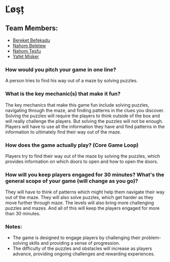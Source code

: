 # Ľøşț

## Team Members:
- [Bereket Befekadu](https://github.com/Bereket-dot)
- [Nahom Beletew](https://github.com/Nahom-cyber-coder)
- [Nahom Tesfu](https://github.com/ntd3)
- [Yafet Misker](https://github.com/Yafet1234-b)

### How would you pitch your game in one line?
A person tries to find his way out of a maze by solving puzzles.

### What is the key mechanic(s) that make it fun?
The key mechanics that make this game fun include solving puzzles, navigating through the maze, and finding patterns in the clues you discover. Solving the puzzles will require the players to think outside of the box and will really challenge the players. But solving the puzzles will not be enough. Players will have to use all the information they have and find patterns in the information to ultimately find their way out of the maze.

### How does the game actually play? (Core Game Loop)
Players try to find their way out of the maze by solving the puzzles, which provides information on which doors to open and how to open the doors.

### How will you keep players engaged for 30 minutes? What's the general scope of your game (will change as you go)?
They will have to think of patterns which might help them navigate their way out of the maze. They will also solve puzzles, which get harder as they move further through maze. The levels will also bring more challenging puzzles and mazes. And all of this will keep the players engaged for more than 30 minutes.

### Notes:
- The game is designed to engage players by challenging their problem-solving skills and providing a sense of progression.
- The difficulty of the puzzles and obstacles will increase as players advance, providing ongoing challenges and rewarding experiences.






